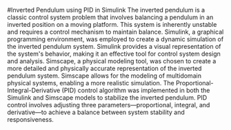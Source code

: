 #Inverted Pendulum using PID in Simulink
The inverted pendulum is a classic control system problem that involves balancing a pendulum in an inverted position on a moving platform. This system is inherently unstable and requires a control mechanism to maintain balance.
Simulink, a graphical programming environment, was employed to create a dynamic simulation of the inverted pendulum system. Simulink provides a visual representation of the system's behavior, making it an effective tool for control system design and analysis.
Simscape, a physical modeling tool, was chosen to create a more detailed and physically accurate representation of the inverted pendulum system. Simscape allows for the modeling of multidomain physical systems, enabling a more realistic simulation.
The Proportional-Integral-Derivative (PID) control algorithm was implemented in both the Simulink and Simscape models to stabilize the inverted pendulum. PID control involves adjusting three parameters—proportional, integral, and derivative—to achieve a balance between system stability and responsiveness.

